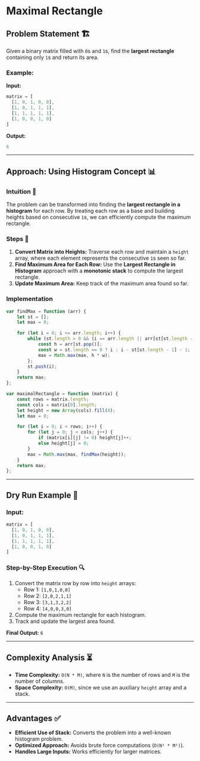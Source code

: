 # Maximal Rectangle

## Problem Statement 🏗️
Given a binary matrix filled with `0`s and `1`s, find the **largest rectangle** containing only `1`s and return its area.

### Example:
**Input:**
```js
matrix = [
  [1, 0, 1, 0, 0],
  [1, 0, 1, 1, 1],
  [1, 1, 1, 1, 1],
  [1, 0, 0, 1, 0]
]
```
**Output:**
```js
6
```

---

## Approach: Using Histogram Concept 📊
### Intuition 🎯
The problem can be transformed into finding the **largest rectangle in a histogram** for each row. By treating each row as a base and building heights based on consecutive `1`s, we can efficiently compute the maximum rectangle.

### Steps 🚀
1. **Convert Matrix into Heights:** Traverse each row and maintain a `height` array, where each element represents the consecutive `1`s seen so far.
2. **Find Maximum Area for Each Row:** Use the **Largest Rectangle in Histogram** approach with a **monotonic stack** to compute the largest rectangle.
3. **Update Maximum Area:** Keep track of the maximum area found so far.

### Implementation
```js
var findMax = function (arr) {
    let st = [];
    let max = 0;

    for (let i = 0; i <= arr.length; i++) {
        while (st.length > 0 && (i == arr.length || arr[st[st.length - 1]] >= arr[i])) {
            const h = arr[st.pop()];
            const w = st.length == 0 ? i : i - st[st.length - 1] - 1;
            max = Math.max(max, h * w);
        };
        st.push(i);
    }
    return max;
};

var maximalRectangle = function (matrix) {
    const rows = matrix.length;
    const cols = matrix[0].length;
    let height = new Array(cols).fill(0);
    let max = 0;

    for (let i = 0; i < rows; i++) {
        for (let j = 0; j < cols; j++) {
            if (matrix[i][j] != 0) height[j]++;
            else height[j] = 0;
        }
        max = Math.max(max, findMax(height));
    }
    return max;
};
```

---

## Dry Run Example 📜
### **Input:**
```js
matrix = [
  [1, 0, 1, 0, 0],
  [1, 0, 1, 1, 1],
  [1, 1, 1, 1, 1],
  [1, 0, 0, 1, 0]
]
```
### **Step-by-Step Execution 🔍**
1. Convert the matrix row by row into `height` arrays:
   - Row 1: `[1,0,1,0,0]`
   - Row 2: `[2,0,2,1,1]`
   - Row 3: `[3,1,3,2,2]`
   - Row 4: `[4,0,0,3,0]`
2. Compute the maximum rectangle for each histogram.
3. Track and update the largest area found.

**Final Output:** `6`

---

## Complexity Analysis ⏳
- **Time Complexity:** `O(N * M)`, where `N` is the number of rows and `M` is the number of columns.
- **Space Complexity:** `O(M)`, since we use an auxiliary `height` array and a stack.

---

## Advantages ✅
- **Efficient Use of Stack:** Converts the problem into a well-known histogram problem.
- **Optimized Approach:** Avoids brute force computations (`O(N² * M²)`).
- **Handles Large Inputs:** Works efficiently for larger matrices.



